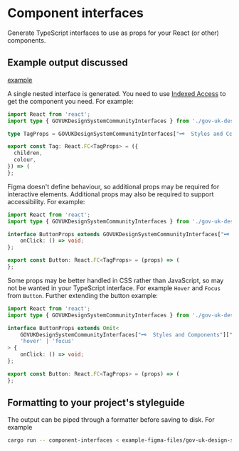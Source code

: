 # Component interfaces

Generate TypeScript interfaces to use as props for your React (or other)
components.

## Example output discussed

[example](./example-output.ts)

A single nested interface is generated. You need to use
[Indexed Access](https://www.typescriptlang.org/docs/handbook/2/indexed-access-types.html)
to get the component you need. For example:

```typescript
import React from 'react';
import type { GOVUKDesignSystemCommunityInterfaces } from './gov-uk-design-system-interfaces.ts';

type TagProps = GOVUKDesignSystemCommunityInterfaces["🗝️  Styles and Components"]["Tag"];

export const Tag: React.FC<TagProps> = ({
  children,
  colour,
}) => (
};
```

Figma doesn't define behaviour, so additional props may be required for
interactive elements. Additional props may also be required to support
accessibility. For example:

```typescript
import React from 'react';
import type { GOVUKDesignSystemCommunityInterfaces } from './gov-uk-design-system-interfaces.ts';

interface ButtonProps extends GOVUKDesignSystemCommunityInterfaces["🗝️  Styles and Components"]["Button"] {
    onClick: () => void;
};

export const Button: React.FC<TagProps> = (props) => (
};
```

Some props may be better handled in CSS rather than JavaScript, so may not be
wanted in your TypeScript interface. For example `Hover` and `Focus` from
`Button`. Further extending the button example:

```typescript
import React from 'react';
import type { GOVUKDesignSystemCommunityInterfaces } from './gov-uk-design-system-interfaces.ts';

interface ButtonProps extends Omit<
    GOVUKDesignSystemCommunityInterfaces["🗝️  Styles and Components"]["Button"],
    'hover' | 'focus'
> {
    onClick: () => void;
};

export const Button: React.FC<TagProps> = (props) => (
};
```

## Formatting to your project's styleguide

The output can be piped through a formatter before saving to disk. For example

```bash
cargo run -- component-interfaces < example-figma-files/gov-uk-design-system.json | npx prettier --parser typescript > src/component_interfaces/gov-uk-design-system-interfaces.ts
```
